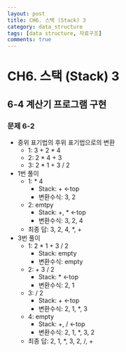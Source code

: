 ```yaml
---
layout: post
title: CH6. 스택 (Stack) 3
category: data_structure
tags: [data structure, 자료구조]
comments: true
---
```


# CH6. 스택 (Stack) 3

## 6-4 계산기 프로그램 구현

### 문제 6-2
- 중위 표기법의 후위 표기법으로의 변환
  - 1: 3 + 2 \* 4
  - 2: 2 \* 4 + 3
  - 3: 2 \* 1 + 3 / 2
- 1번 풀이
  - 1: \* 4
    - Stack: + <-top
    - 변환수식: 3, 2
  - 2: emtpy
    - Stack: +, \* <-top
    - 변환수식: 3, 2, 4
  - 최종 답: 3, 2, 4, \*, +
- 3번 풀이
  - 1: 2 \* 1 + 3 / 2
    - Stack: empty
    - 변환수식: empty
  - 2: + 3 / 2
    - Stack: \* <-top
    - 변환수식: 2, 1
  - 3: / 2
    - Stack: + <-top
    - 변환수식: 2, 1, \*, 3
  - 4: empty
    - Stack: +, / <-top
    - 변환수식: 2, 1, \*, 3, 2
  - 최종 답: 2, 1, \*, 3, 2, /, +
